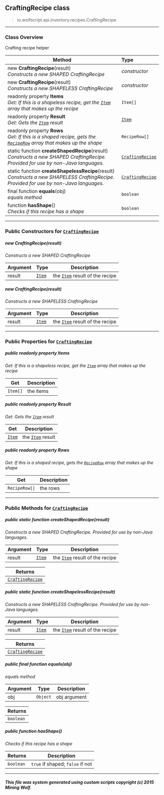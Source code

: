 ## CraftingRecipe __class__

>io.wolfscript.api.inventory.recipes.CraftingRecipe

---

### Class Overview

Crafting recipe helper

Method | Type   
--- | :--- 
new __CraftingRecipe__(result) <br> _Constructs a new SHAPED CraftingRecipe_ | _constructor_
new __CraftingRecipe__(result) <br> _Constructs a new SHAPELESS CraftingRecipe_ | _constructor_
 readonly property __Items__ <br> _Get: If this is a shapeless recipe, get the [`Item`](../Item.md) array that makes up the recipe_ | `Item[]`
 readonly property __Result__ <br> _Get: Gets the [`Item`](../Item.md) result_ | [`Item`](../Item.md)
 readonly property __Rows__ <br> _Get: If this is a shaped recipe, gets the [`RecipeRow`](RecipeRow.md) array that makes up the shape_ | `RecipeRow[]`
static function __createShapedRecipe__(result) <br> _Constructs a new SHAPED CraftingRecipe. Provided for use by non-Java languages._ | [`CraftingRecipe`](CraftingRecipe.md)
static function __createShapelessRecipe__(result) <br> _Constructs a new SHAPELESS CraftingRecipe. Provided for use by non-Java languages._ | [`CraftingRecipe`](CraftingRecipe.md)
final function __equals__(obj) <br> _equals method_ | `boolean`
 function __hasShape__() <br> _Checks if this recipe has a shape_ | `boolean`



---

### Public Constructors for [`CraftingRecipe`](CraftingRecipe.md)

##### <a id='craftingrecipe'></a>new __CraftingRecipe__(result) 

_Constructs a new SHAPED CraftingRecipe_

Argument | Type | Description  
--- | --- | --- 
result | [`Item`](../Item.md) | the [`Item`](../Item.md) result of the recipe

##### <a id='craftingrecipe'></a>new __CraftingRecipe__(result) 

_Constructs a new SHAPELESS CraftingRecipe_

Argument | Type | Description  
--- | --- | --- 
result | [`Item`](../Item.md) | the [`Item`](../Item.md) result of the recipe

---

### Public Properties for [`CraftingRecipe`](CraftingRecipe.md)

##### <a id='items'></a>public  readonly property __Items__

_Get: If this is a shapeless recipe, get the [`Item`](../Item.md) array that makes up the recipe_

Get | Description
--- | --- 
`Item[]` | the items



##### <a id='result'></a>public  readonly property __Result__

_Get: Gets the [`Item`](../Item.md) result_

Get | Description
--- | --- 
[`Item`](../Item.md) | the [`Item`](../Item.md) result



##### <a id='rows'></a>public  readonly property __Rows__

_Get: If this is a shaped recipe, gets the [`RecipeRow`](RecipeRow.md) array that makes up the shape_

Get | Description
--- | --- 
`RecipeRow[]` | the rows



---

### Public Methods for [`CraftingRecipe`](CraftingRecipe.md)

##### <a id='createshapedrecipe'></a>public static function __createShapedRecipe__(result)

_Constructs a new SHAPED CraftingRecipe. Provided for use by non-Java languages._

Argument | Type | Description  
--- | --- | --- 
result | [`Item`](../Item.md) | the [`Item`](../Item.md) result of the recipe

Returns | 
--- | 
[`CraftingRecipe`](CraftingRecipe.md) |


##### <a id='createshapelessrecipe'></a>public static function __createShapelessRecipe__(result)

_Constructs a new SHAPELESS CraftingRecipe. Provided for use by non-Java languages._

Argument | Type | Description  
--- | --- | --- 
result | [`Item`](../Item.md) | the [`Item`](../Item.md) result of the recipe

Returns | 
--- | 
[`CraftingRecipe`](CraftingRecipe.md) |


##### <a id='equals'></a>public final function __equals__(obj)

_equals method_

Argument | Type | Description  
--- | --- | --- 
obj | `Object` | obj argument

Returns | 
--- | 
`boolean` |


##### <a id='hasshape'></a>public  function __hasShape__()

_Checks if this recipe has a shape_

Returns | Description
--- | --- 
`boolean` | `true` if shaped; `false` if not


---


##### This file was system generated using custom scripts copyright (c) 2015 Mining Wolf.
	

